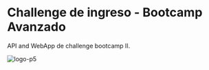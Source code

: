 # Challenge de ingreso - Bootcamp Avanzado

API and WebApp de challenge bootcamp II.

![logo-p5](https://postman-plataforma5.s3-sa-east-1.amazonaws.com/logo_plataforma_5_coding_bootcamp_azul.png)
